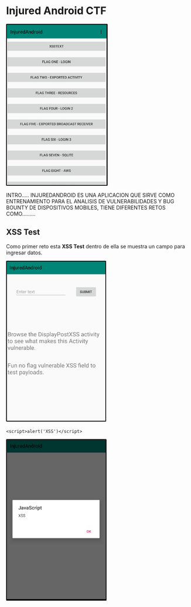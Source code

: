 # Injured Android CTF

![](/images/injuredandroid/img1.png)


INTRO.....
INJUREDANDROID ES UNA APLICACION QUE SIRVE COMO ENTRENAMIENTO  PARA EL ANALISIS DE VULNERABILIDADES Y BUG BOUNTY DE DISPOSITIVOS MOBILES, TIENE DIFERENTES RETOS COMO.........


## XSS Test

Como primer reto esta **XSS Test** dentro de ella se muestra un campo para ingresar datos.

![](/images/injuredandroid/img2.png)

`<script>alert('XSS')</script>`

![](/images/injuredandroid/img3.png)
